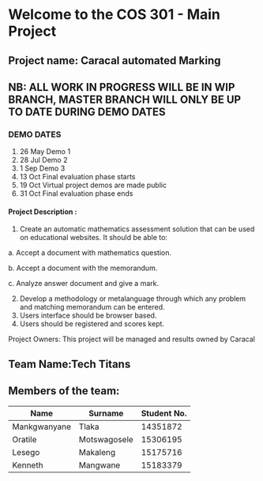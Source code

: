 
# Welcome to the COS 301 - Main Project


## Project name: Caracal automated Marking

## NB: ALL WORK IN PROGRESS WILL BE IN WIP BRANCH, MASTER BRANCH WILL ONLY BE UP TO DATE DURING DEMO DATES

### DEMO DATES

1. 26 May Demo 1
2. 28 Jul Demo 2
3. 1 Sep Demo 3
4. 13 Oct Final evaluation phase starts
5. 19 Oct Virtual project demos are made public
6. 31 Oct Final evaluation phase ends


#### Project Description : 
1. Create an automatic mathematics assessment solution that can be used on educational websites. It
should be able to:

a. Accept a document with mathematics question.

b. Accept a document with the memorandum.

c. Analyze answer document and give a mark.

2. Develop a methodology or metalanguage through which any problem and matching memorandum
can be entered.
3. Users interface should be browser based.
5. Users should be registered and scores kept.

Project Owners:
This project will be managed and results owned by Caracal

## Team Name:Tech Titans

## Members of the team:

Name | Surname | Student No. |
---- | ------- | ----------- | 
Mankgwanyane | Tlaka | 14351872 |
Oratile | Motswagosele | 15306195 | 
Lesego | Makaleng | 15175716 | 
Kenneth | Mangwane | 15183379 |  
